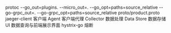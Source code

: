 protoc --go_out=plugins. --micro_out=. --go_opt=paths=source_relative --go-grpc_out=. --go-grpc_opt=paths=source_relative proto/product.proto
jaeger-client 客户端
Agent 客户端代理
Collector 数据处理
Data Store 数据存储
UI 数据查询与前端展示界面
hystrix-go 熔断